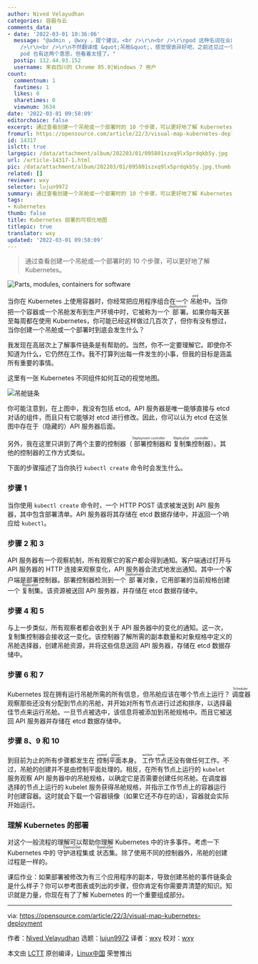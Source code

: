 ```yaml
---
author: Nived Velayudhan
categories: 容器与云
comments_data:
- date: '2022-03-01 10:36:06'
  message: "@admin , @wxy ，提个建议。<br />\r\n<br />\r\npod 这种名词在业内都在使用英文的情况下，建议不要自行选一个解释作翻译，就使用英文，免得产生歧义（除非你是中文社区第一个翻译的人）。<br
    />\r\n<br />\r\n不然翻译成 &quot;吊舱&quot;，感觉很诡异好吧，之前还见过一个人把 pod 译成 &quot;豆荚&quot;，就离谱。虽然
    pod 也有这两个意思，但看着太怪了。"
  postip: 112.44.93.152
  username: 来自四川的 Chrome 85.0|Windows 7 用户
count:
  commentnum: 1
  favtimes: 1
  likes: 0
  sharetimes: 0
  viewnum: 3634
date: '2022-03-01 09:58:09'
editorchoice: false
excerpt: 通过查看创建一个吊舱或一个部署时的 10 个步骤，可以更好地了解 Kubernetes。
fromurl: https://opensource.com/article/22/3/visual-map-kubernetes-deployment
id: 14317
islctt: true
largepic: /data/attachment/album/202203/01/095801szxq9lx5prdqkb5y.jpg
url: /article-14317-1.html
pic: /data/attachment/album/202203/01/095801szxq9lx5prdqkb5y.jpg.thumb.jpg
related: []
reviewer: wxy
selector: lujun9972
summary: 通过查看创建一个吊舱或一个部署时的 10 个步骤，可以更好地了解 Kubernetes。
tags:
- Kubernetes
thumb: false
title: Kubernetes 部署的可视化地图
titlepic: true
translator: wxy
updated: '2022-03-01 09:58:09'
---
```



> 
> 通过查看创建一个吊舱或一个部署时的 10 个步骤，可以更好地了解 Kubernetes。
> 
> 
> 


![](/data/attachment/album/202203/01/095801szxq9lx5prdqkb5y.jpg "Parts, modules, containers for software")


当你在 Kubernetes 上使用容器时，你经常把应用程序组合在一个<ruby> 吊舱 <rt>  pod </rt></ruby>中。当你把一个容器或一个吊舱发布到生产环境中时，它被称为一个<ruby> 部署 <rt>  deployment </rt></ruby>。如果你每天甚至每周都在使用 Kubernetes，你可能已经这样做过几百次了，但你有没有想过，当你创建一个吊舱或一个部署时到底会发生什么？


我发现在高层次上了解事件链条是有帮助的。当然，你不一定要理解它。即使你不知道为什么，它仍然在工作。我不打算列出每一件发生的小事，但我的目标是涵盖所有重要的事情。


这里有一张 Kubernetes 不同组件如何互动的视觉地图。


![吊舱链条](/data/attachment/album/202203/01/095811km2pfu1vm1vnvhpj.png "Pod chain")


你可能注意到，在上图中，我没有包括 etcd。API 服务器是唯一能够直接与 etcd 对话的组件，而且只有它能够对 etcd 进行修改。因此，你可以认为 etcd 在这张图中存在于（隐藏的）API 服务器后面。


另外，我在这里只讲到了两个主要的控制器（<ruby> 部署控制器 <rt>  Deployment controller </rt></ruby>和<ruby> 复制集控制器 <rt>  ReplicaSet controller </rt></ruby>）。其他的控制器的工作方式类似。


下面的步骤描述了当你执行 `kubectl create` 命令时会发生什么。


### 步骤 1


当你使用 `kubectl create` 命令时，一个 HTTP POST 请求被发送到 API 服务器，其中包含部署清单。API 服务器将其存储在 etcd 数据存储中，并返回一个响应给 `kubectl`。


### 步骤 2 和 3


API 服务器有一个观察机制，所有观察它的客户都会得到通知。客户端通过打开与 API 服务器的 HTTP 连接来观察变化，API 服务器会流式地发出通知。其中一个客户端是部署控制器。部署控制器检测到一个<ruby> 部署 <rt>  Deployment </rt></ruby>对象，它用部署的当前规格创建一个<ruby> 复制集 <rt>  ReplicaSet </rt></ruby>。该资源被送回 API 服务器，并存储在 etcd 数据存储中。


### 步骤 4 和 5


与上一步类似，所有观察者都会收到关于 API 服务器中的变化的通知。这一次，复制集控制器会接收这一变化。该控制器了解所需的副本数量和对象规格中定义的吊舱选择器，创建吊舱资源，并将这些信息送回 API 服务器，存储在 etcd 数据存储中。


### 步骤 6 和 7


Kubernetes 现在拥有运行吊舱所需的所有信息，但吊舱应该在哪个节点上运行？<ruby> 调度器 <rt>  Scheduler </rt></ruby>观察那些还没有分配到节点的吊舱，并开始对所有节点进行过滤和排序，以选择最佳节点来运行吊舱。一旦节点被选中，该信息将被添加到吊舱规格中。而且它被送回 API 服务器并存储在 etcd 数据存储中。


### 步骤 8、9 和 10


到目前为止的所有步骤都发生在<ruby> 控制平面 <rt>  control plane </rt></ruby>本身。<ruby> 工作节点 <rt>  worker node </rt></ruby>还没有做任何工作。不过，吊舱的创建并不是由控制平面处理的。相反，在所有节点上运行的 `kubelet` 服务观察 API 服务器中的吊舱规格，以确定它是否需要创建任何吊舱。在调度器选择的节点上运行的 kubelet 服务获得吊舱规格，并指示工作节点上的容器运行时创建容器。这时就会下载一个容器镜像（如果它还不存在的话），容器就会实际开始运行。


### 理解 Kubernetes 的部署


对这个一般流程的理解可以帮助你理解 Kubernetes 中的许多事件。考虑一下 Kubernetes 中的<ruby> 守护进程集 <rt>  DaemonSet </rt></ruby>或<ruby> 状态集 <rt>  StatefulSet </rt></ruby>。除了使用不同的控制器外，吊舱的创建过程是一样的。


课后作业：如果部署被修改为有三个应用程序的副本，导致创建吊舱的事件链条会是什么样子？你可以参考图表或列出的步骤，但你肯定有你需要弄清楚的知识。知识就是力量，你现在有了了解 Kubernetes 的一个重要组成部分。




---


via: <https://opensource.com/article/22/3/visual-map-kubernetes-deployment>


作者：[Nived Velayudhan](https://opensource.com/users/nivedv) 选题：[lujun9972](https://github.com/lujun9972) 译者：[wxy](https://github.com/wxy) 校对：[wxy](https://github.com/wxy)


本文由 [LCTT](https://github.com/LCTT/TranslateProject) 原创编译，[Linux中国](https://linux.cn/) 荣誉推出